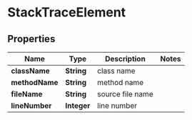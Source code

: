 
# StackTraceElement

## Properties
Name | Type | Description | Notes
------------ | ------------- | ------------- | -------------
**className** | **String** | class name | 
**methodName** | **String** | method name | 
**fileName** | **String** | source file name | 
**lineNumber** | **Integer** | line number | 



